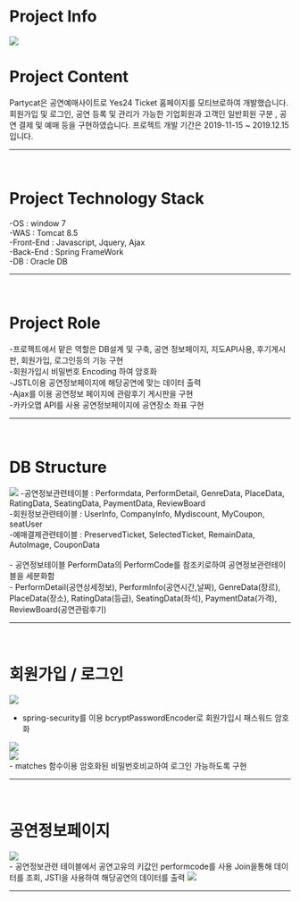 # Project Info
<img src ="/projectimage/메인 헤더.PNG"/>

# Project Content
Partycat은 공연예매사이트로 Yes24 Ticket 홈페이지를 모티브로하여 개발했습니다. 
회원가입 및 로그인, 공연 등록 및 관리가 가능한 기업회원과 고객인 일반회원 구분 , 공연 결제 및 예매 등을 구현하였습니다.
프로젝트 개발 기간은 2019-11-15 ~ 2019.12.15 입니다.
<hr>
<br/>

# Project Technology Stack
-OS : window 7<br/>
-WAS : Tomcat 8.5<br/>
-Front-End : Javascript, Jquery, Ajax<br/>
-Back-End : Spring FrameWork<br/>
-DB : Oracle DB<br/>
<hr>
<br/>

# Project Role 
-프로젝트에서 맡은 역할은 DB설계 및 구축, 공연 정보페이지, 지도API사용, 후기게시판, 회원가입, 로그인등의 기능 구현 <br/>
-회원가입시 비밀번호 Encoding 하여 암호화<br/>
-JSTL이용 공연정보페이지에 해당공연에 맞는 데이터 출력<br/>
-Ajax를 이용 공연정보 페이지에 관람후기 게시판을 구현<br/>
-카카오맵 API를 사용 공연정보페이지에 공연장소 좌표 구현<br/>
<hr>
<br/>

# DB Structure 
<img src ="/projectimage/dbdiagram.jpg"/>
-공연정보관련테이블 : Performdata, PerformDetail, GenreData, PlaceData, RatingData, SeatingData, PaymentData, ReviewBoard <br/>
-회원정보관련테이블 : UserInfo, CompanyInfo, Mydiscount, MyCoupon, seatUser <br/>
-예매결제관련테이블 : PreservedTicket, SelectedTicket, RemainData, AutoImage, CouponData <br/>
<br/>
- 공연정보테이블 PerformData의 PerformCode를 참조키로하여 공연정보관련테이블을 세분화함 <br/>
- PerformDetail(공연상세정보), PerformInfo(공연시간,날짜), GenreData(장르), PlaceData(장소), RatingData(등급), SeatingData(좌석), 
PaymentData(가격), ReviewBoard(공연관람후기)<br/>
<hr>
<br/> 


# 회원가입 / 로그인
<img src ="/projectimage/회원가입.jpg"/><br/>
- spring-security를 이용 bcryptPasswordEncoder로 회원가입시 패스워드 암호화
<img src ="/projectimage/비밀번호 암호화.jpg"/>
<br/>
<img src ="/projectimage/로그인.jpg"/>
<br/> 
- matches 함수이용 암호화된 비밀번호비교하여 로그인 가능하도록 구현
<hr>
<br/>

# 공연정보페이지
<img src ="/projectimage/예매페이지.PNG"/>
<br/>
- 공연정보관련 테이블에서 공연고유의 키값인 performcode를 사용 Join을통해 데이터를 조회,
JSTl을 사용하여 해당공연의 데이터를 출력

<img src ="/projectimage/poster mapper.jpg"/>
<hr>
<br/>






